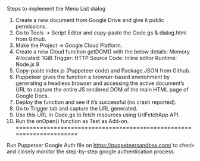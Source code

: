 Steps to implement the Menu List dialog
1.	Create a new document from Google Drive and give it public permissions.
2.	Go to Tools -> Script Editor and copy-paste the Code.gs & dialog.html from Github.
3.	Make the Project -> Google Cloud Platform.
4.	Create a new Cloud function getDOM() with the below details:
Memory Allocated: 1GiB
Trigger: HTTP
Source Code: Inline editor
Runtime: Node.js 8
5.	Copy-paste index.js (Puppeteer code) and Package.JSON from Github.
6.	Puppeteer gives the function a browser-based environment by generating a headless browser and accessing the active document’s URL to capture the entire JS rendered DOM of the main HTML page of Google Docs.
7.	Deploy the function and see if it’s successful (no crash reported).
8.	Go to Trigger tab and capture the URL generated.
9.	Use this URL in Code.gs to fetch resources using UrlFetchApp API.
10.	Run the onOpen() function as Test as Add-on.
=====================================================================

Run Puppeteer Google Auth file on https://puppeteersandbox.com/ to check and closely monitor the step-by-step google authentication process.
